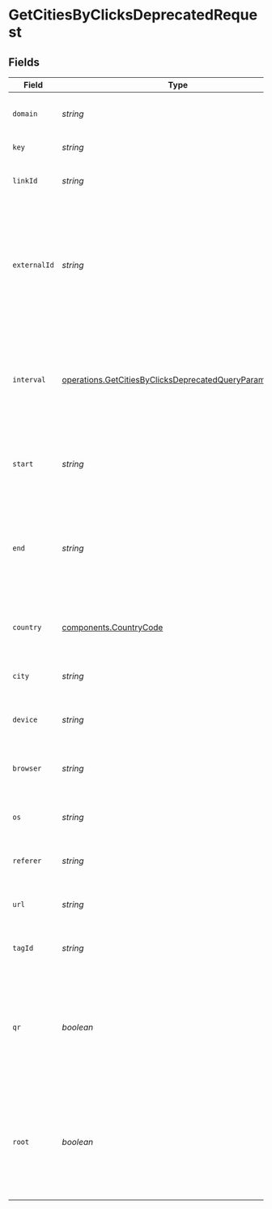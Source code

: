 # GetCitiesByClicksDeprecatedRequest


## Fields

| Field                                                                                                                                | Type                                                                                                                                 | Required                                                                                                                             | Description                                                                                                                          |
| ------------------------------------------------------------------------------------------------------------------------------------ | ------------------------------------------------------------------------------------------------------------------------------------ | ------------------------------------------------------------------------------------------------------------------------------------ | ------------------------------------------------------------------------------------------------------------------------------------ |
| `domain`                                                                                                                             | *string*                                                                                                                             | :heavy_minus_sign:                                                                                                                   | The domain to filter analytics for.                                                                                                  |
| `key`                                                                                                                                | *string*                                                                                                                             | :heavy_minus_sign:                                                                                                                   | The short link slug.                                                                                                                 |
| `linkId`                                                                                                                             | *string*                                                                                                                             | :heavy_minus_sign:                                                                                                                   | The unique ID of the short link on Dub.                                                                                              |
| `externalId`                                                                                                                         | *string*                                                                                                                             | :heavy_minus_sign:                                                                                                                   | This is the ID of the link in the your database. Must be prefixed with 'ext_' when passed as a query parameter.                      |
| `interval`                                                                                                                           | [operations.GetCitiesByClicksDeprecatedQueryParamInterval](../../models/operations/getcitiesbyclicksdeprecatedqueryparaminterval.md) | :heavy_minus_sign:                                                                                                                   | The interval to retrieve analytics for. Takes precedence over start and end. If undefined, defaults to 24h.                          |
| `start`                                                                                                                              | *string*                                                                                                                             | :heavy_minus_sign:                                                                                                                   | The start date and time when to retrieve analytics from.                                                                             |
| `end`                                                                                                                                | *string*                                                                                                                             | :heavy_minus_sign:                                                                                                                   | The end date and time when to retrieve analytics from. If not provided, defaults to the current date.                                |
| `country`                                                                                                                            | [components.CountryCode](../../models/components/countrycode.md)                                                                     | :heavy_minus_sign:                                                                                                                   | The country to retrieve analytics for.                                                                                               |
| `city`                                                                                                                               | *string*                                                                                                                             | :heavy_minus_sign:                                                                                                                   | The city to retrieve analytics for.                                                                                                  |
| `device`                                                                                                                             | *string*                                                                                                                             | :heavy_minus_sign:                                                                                                                   | The device to retrieve analytics for.                                                                                                |
| `browser`                                                                                                                            | *string*                                                                                                                             | :heavy_minus_sign:                                                                                                                   | The browser to retrieve analytics for.                                                                                               |
| `os`                                                                                                                                 | *string*                                                                                                                             | :heavy_minus_sign:                                                                                                                   | The OS to retrieve analytics for.                                                                                                    |
| `referer`                                                                                                                            | *string*                                                                                                                             | :heavy_minus_sign:                                                                                                                   | The referer to retrieve analytics for.                                                                                               |
| `url`                                                                                                                                | *string*                                                                                                                             | :heavy_minus_sign:                                                                                                                   | The URL to retrieve analytics for.                                                                                                   |
| `tagId`                                                                                                                              | *string*                                                                                                                             | :heavy_minus_sign:                                                                                                                   | The tag ID to retrieve analytics for.                                                                                                |
| `qr`                                                                                                                                 | *boolean*                                                                                                                            | :heavy_minus_sign:                                                                                                                   | Filter for QR code scans. If true, filter for QR codes only. If false, filter for links only. If undefined, return both.             |
| `root`                                                                                                                               | *boolean*                                                                                                                            | :heavy_minus_sign:                                                                                                                   | Filter for root domains. If true, filter for domains only. If false, filter for links only. If undefined, return both.               |